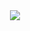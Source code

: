 <div align = "center">
    <a href = "https://hub.docker.com/repository/docker/zerohertzkr/airflow-stock-sell/general">
        <img src="https://img.shields.io/docker/v/zerohertzkr/airflow-stock-sell?style=for-the-badge&logo=Docker&label=zerohertzkr/airflow-stock-sell&labelColor=800a0a"/>
    </a>
</div>
